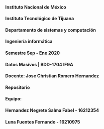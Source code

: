 #### Instituto Nacional de México
#### Instituto Tecnológico de Tijuana
#### Departamento de sistemas y computación

####  Ingeniería informática
####  Semestre Sep - Ene 2020

####  Datos Masivos | BDD-1704 IF9A
####  Docente: Jose Christian Romero Hernandez

####  Repositorio

#### Equipo:
#### Hernandez Negrete Salma Fabel - 16212354
#### Luna Fuentes Fernando - 16210975

